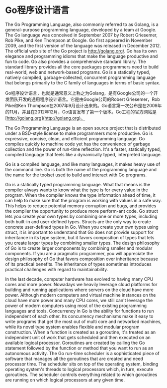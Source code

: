 #  Go程序设计语言

The Go Programming Language, also commonly referred to as Golang, is a  general-purpose programming language, developed by a team at Google.  The Go language was conceived in September 2007 by Robert Griesemer, Rob  Pike, and Ken Thompson at Google. Go first appeared in November 2009,  and the first version of the language was released in December 2012. The  official web site of the Go project is http://golang.org/. Go has its  own elegance and programming idioms that make the language productive  and fun to code. Go also provides a comprehensive standard library. The  standard library provides all the core packages programmers need to  build real-world, web and network-based programs. Go is a statically  typed, natively compiled, garbage-collected, concurrent programming  language that belongs primarily to the C family of languages in terms of  basic syntax.

Go程序设计语言，也就是通常意义上称之为Golang，是有Google公司的一个开发团队开发的通用程序设计语言。它是由Google公司的Robert Griesemer，Rob  Pike和Ken Thompson在2007年9月设计出来的。Go语言第一次公布是在2009年的11月，并且在2012年12月，Go语言发布了第一个版本。Go工程的官方网站是[http://golang.org](http://golang.org)。

The Go Programming Language is an open source project that is  distributed under a BSD-style license to make programmers more  productive. Go is expressive, concise, clean, and efficient programming  language. Go compiles quickly to machine code yet has the convenience of  garbage collection and the power of run-time reflection. It's a faster,  statically typed, compiled language that feels like a dynamically  typed, interpreted language.

Go is a compiled language, and like many languages, it makes heavy  use of the command line. Go is both the name of the programming language  and the name for the toolset used to build and interact with Go  programs.

Go is a statically typed programming language. What that means is the  compiler always wants to know what the type is for every value in the  program. When the compiler knows the type information ahead of time, it  can help to make sure that the program is working with values in a safe  way. This helps to reduce potential memory corruption and bugs, and  provides the compiler the opportunity to produce more perform-ant code.  Go struct lets you create your own types by combining one or more types,  including both built-in and user-defined types. Structs are the only  way to create concrete user-defined types in Go. When you create your  own types using struct, it is important to understand that Go does not  provide support for inheritance in its type system, but it favors  composition of types that lets you create larger types by combining  smaller types. The design philosophy of Go is to create larger  components by combining smaller and modular components. If you are a  pragmatic programmer, you will appreciate the design philosophy of Go  that favors composition over inheritance because of its practical  benefits. The inheritance of types sometimes introduces practical  challenges with regard to maintainability.

In the last decade, computer hardware has evolved to having many CPU  cores and more power. Nowadays we heavily leverage cloud platforms for  building and running applications where servers on the cloud have more  power. Although modern computers and virtual machine instances on the  cloud have more power and many CPU cores, we still can't leverage the  power of modern computers using most of the existing programming  languages and tools. Concurrency in Go is the ability for functions to  run independent of each other. Its concurrency mechanisms make it easy  to write programs that get the most out of multi core and networked  machines, while its novel type system enables flexible and modular  program construction. When a function is created as a goroutine, it's  treated as an independent unit of work that gets scheduled and then  executed on an available logical processor. Goroutines are created by  calling the Go statement followed by the function or method that you  want to run as an autonomous activity. The Go run-time scheduler is a  sophisticated piece of software that manages all the goroutines that are  created and need processor time. The scheduler sits on top of the  operating system, binding operating system's threads to logical  processors which, in turn, execute goroutines. The scheduler controls  everything related to which goroutines are running on which logical  processors at any given time.